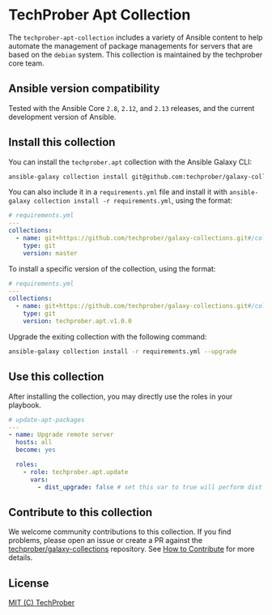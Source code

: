 # TechProber Apt Collection

The `techprober-apt-collection` includes a variety of Ansible content to help automate the management of package managements for servers that are based on the `debian` system. This collection is maintained by the techprober core team.

## Ansible version compatibility

Tested with the Ansible Core `2.8`, `2.12`, and `2.13` releases, and the current development version of Ansible.

## Install this collection

You can install the `techprober.apt` collection with the Ansible Galaxy CLI:

```bash
ansible-galaxy collection install git@github.com:techprober/galaxy-collections#/collections/ansible_collections/techprober/apt,master
```

You can also include it in a `requirements.yml` file and install it with `ansible-galaxy collection install -r requirements.yml`, using the format:

```yaml
# requirements.yml
---
collections:
  - name: git+https://github.com/techprober/galaxy-collections.git#/collections/apt
    type: git
    version: master
```

To install a specific version of the collection, using the format:

```yaml
# requirements.yml
---
collections:
  - name: git+https://github.com/techprober/galaxy-collections.git#/collections/apt
    type: git
    version: techprober.apt.v1.0.0
```

Upgrade the exiting collection with the following command:

```bash
ansible-galaxy collection install -r requirements.yml --upgrade
```

## Use this collection

After installing the collection, you may directly use the roles in your playbook.

```yaml
# update-apt-packages
---
- name: Upgrade remote server
  hosts: all
  become: yes

  roles:
    - role: techprober.apt.update
      vars:
        - dist_upgrade: false # set this var to true will perform dist upgrade
```

## Contribute to this collection

We welcome community contributions to this collection. If you find problems, please open an issue or create a PR against the [techprober/galaxy-collections](https://github.com/techprober/galaxy-collections) repository. See [How to Contribute](https://github.com/techprober/galaxy-collections/blob/master/docs/contribute.md) for more details.

## License

[MIT (C) TechProber](https://github.com/yqlbu/TechProber/galaxy-collections/blob/master/LICENSE)
